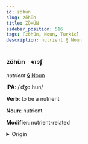 ```yaml
---
id: zöhün
slug: zöhün
title: ZÖHÜN
sidebar_position: 516
tags: [zöhün, Noun, Turkic]
description: nutrient § Noun
---
```


### zöhün&emsp;<span kind="abugida">ⱴıɂ̃ʄ</span>

*nutrient* **§** [Noun](../../tags/Noun)

**IPA**: /ˈd͡ʒo.hun/

**Verb**: to be a nutrient

**Noun**: nutrient

**Modifier**: nutrient-related

<details>
    <summary>Origin</summary>
    Khazak жұғым jūğym [ʑo̙ʁʊwm]<br/>
    <em>Turkic Language Family</em>
</details>